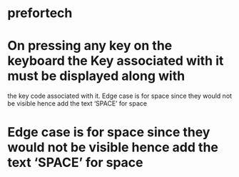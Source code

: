 # prefortech

# On pressing any key on the keyboard the Key associated with it must be displayed along with
the key code associated with it.
Edge case is for space since they would not be visible hence add the text ‘SPACE’ for space

# Edge case is for space since they would not be visible hence add the text ‘SPACE’ for space

